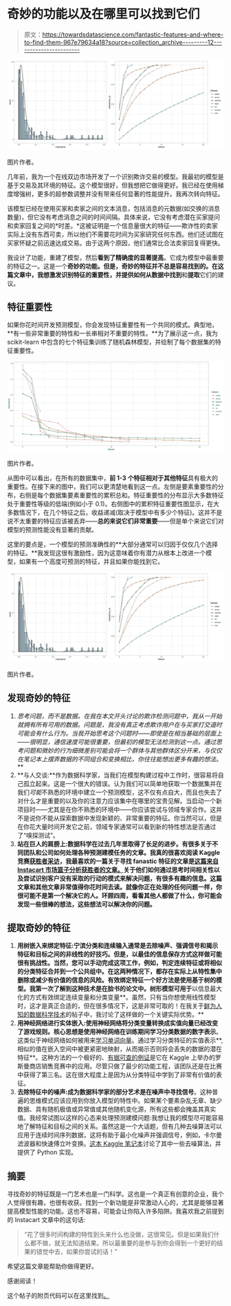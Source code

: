 # 奇妙的功能以及在哪里可以找到它们

> 原文：<https://towardsdatascience.com/fantastic-features-and-where-to-find-them-967e79634a18?source=collection_archive---------12----------------------->

![](img/030c72493e73853bddc2b90099634e84.png)

图片作者。

几年前，我为一个在线双边市场开发了一个识别欺诈交易的模型。我最初的模型是基于交易及其环境的特征。这个模型很好，但我想把它做得更好。我已经在使用梯度增强树，更多的超参数调整并没有带来任何显著的性能提升。我再次转向特征。

该模型已经在使用买家和卖家之间的文本消息，包括消息的元数据(如交换的消息数量)，但它没有考虑消息之间的时间间隔。具体来说，它没有考虑潜在买家提问和卖家回复之间的*时差。*这被证明是一个信息量很大的特征——欺诈性的卖家实际上没有东西可卖，所以他们不需要花时间为买家研究任何东西。他们还试图在买家怀疑之前迅速达成交易。由于这两个原因，他们通常比合法卖家回复得更快。

我设计了功能，重建了模型，然后**看到了精确度的显著提高**。它成为模型中最重要的特征之一。这是一个**奇妙的功能。但是，奇妙的特征并不总是容易找到的。**在这篇文章中，我想激发识别特征的重要性，并提供如何从数据中**找到**和**提取**它们的建议。

## 特征重要性

如果你花时间开发预测模型，你会发现特征重要性有一个共同的模式。典型地，**有一些非常重要的特性和一长串相对不重要的特性。**为了展示这一点，我为 scikit-learn 中包含的七个特征集训练了随机森林模型，并绘制了每个数据集的特征重要性。

![](img/efdc37caf8eff9209c6b24cb24e372a7.png)

图片作者。

从图中可以看出，在所有的数据集中，**前 1-3 个特征相对于其他特征**具有极大的重要性。在接下来的图中，我们可以更清楚地看到这一点。左侧是要素重要性的分布，右侧是每个数据集要素重要性的累积总和。特征重要性的分布显示大多数特征处于重要性等级的低端(例如小于 0.1)。右侧图中的累积特征重要性图显示，在大多数情况下，在几个特征之后，收益递减(取决于模型中有多少个特征)。这并不是说不太重要的特征应该被丢弃——**总的来说它们非常重要**——但是单个来说它们对模型的预测性能没有显著的贡献。

这里的要点是，一个模型的预测准确性的**大部分通常可以归因于仅仅几个选择的特征。**我发现这很有激励性，因为这意味着你有潜力从根本上改进一个模型，如果有一个高度可预测的特征，并且如果你能找到它。

![](img/030c72493e73853bddc2b90099634e84.png)

图片作者。

## 发现奇妙的特征

1.  **思考问题，而不是数据*。在我在本文开头讨论的欺诈检测问题中，我从一开始就拥有所有可用的数据。问题是，我没有真正考虑欺诈用户在与买家打交道时可能会有什么行为。当我开始思考这个问题时——即使是在相当基础的层面上——很明显，通信速度可能很重要，但最初的模型无法检测到这一点。通过**思考问题和微妙的行为细微差别**可能会将一个群体与其他群体区分开来，与仅仅在笔记本上摆弄数据的不同组合和变换相比，你往往能想出更多有趣的想法。***
2.  **与人交谈:**作为数据科学家，当我们在模型构建过程中工作时，很容易将自己孤立起来。这是一个很大的错误。认为我们可以简单地获取一个数据集并在我们*可能*不熟悉的环境中建立一个预测模型，这不仅有点自大，而且也失去了对什么才是重要的以及你的注意力应该集中在哪里的宝贵见解。当启动一个新项目时——尤其是在你不熟悉的环境中——你应该尝试与领域专家合作。这并不是说你不能从探索数据中发现新颖的、非常重要的特征。你当然可以，但是在你花大量时间开发它之前，领域专家通常可以看到新的特性想法是否通过了“嗅探测试”。
3.  **站在巨人的肩膀上:**数据科学在过去几年里取得了长足的进步。有很多关于不同团队和公司如何处理各种预测建模任务的文章。我真的很喜欢阅读 Kaggle 竞赛[获胜者采访](https://medium.com/kaggle-blog)，我最喜欢的一篇关于寻找 fanastic 特征的文章是[这篇来自 Instacart 市场篮子分析获胜者的文章。](https://medium.com/kaggle-blog/instacart-market-basket-analysis-feda2700cded)关于他们如何通过思考时间相关性以及**尝试识别客户没有采取的行动的模式来解决问题，有很多有趣的信息。这篇文章和其他文章非常值得你花时间去读。就像你正在处理的任何问题一样，你很可能不是第一个解决它的人。环顾四周，看看其他人都做了什么，你可能会发现一些很棒的想法，这些想法可以解决你的问题。**

## 提取奇妙的特征

1.  **用树嵌入来绑定特征:**宁滨分类和连续输入通常是去除噪声、强调信号和揭示特征和目标之间的非线性的**好技巧。但是，以最佳的信息保存方式这样做可能很有挑战性。当然，您可以手动完成这项工作，例如，判定连续特征或将相似的分类特征合并到一个公共组中。在这两种情况下，都存在实际上从特性集中删除或减少有价值的信息的风险。有效绑定特征一个好方法是使用基于树的模型。我第一次了解到这种技术是在脸书的论文中。树形模型可用于**以信息最大化的方式有效绑定连续变量和分类变量**。虽然，只有当你想使用线性模型时，这才是真正合适的，但在很多情况下，这是非常可取的！在我关于[鲜为人知的数据科学技术](/lesser-known-data-science-techniques-you-should-add-to-your-toolkit-a96578113350)的帖子中，我讨论了这样做的一个关键实际优势。**
2.  **用神经网络进行实体嵌入:**使用神经网络将分类变量转换成实值向量已经改变了游戏规则。核心思想是**使用神经网络在训练期间学习分类数据的数字表示**。这类似于神经网络如何被用来[学习单词向量](/word-vectors-for-non-nlp-data-and-research-people-8d689c692353)。通过学习分类特征的实值表示**,相似的值在嵌入空间中被更紧密地映射，从而揭示否则将会丢失的数据的潜在特征**。这种方法的一个极好的、[有据可查的例证](https://arxiv.org/pdf/1604.06737.pdf)是它在 Kaggle 上举办的罗斯曼商店销售竞赛中的应用。尽管只做了最少的功能工程，该团队还是在比赛中获得了第三名。这在很大程度上是因为从分类特征中学到了非常有价值的表征。
3.  **去除特征中的噪声:**成为数据科学家的部分艺术是**在噪声中寻找信号**。这种普遍的思维模式应该应用到你放入模型的特性中。如果某个要素杂乱无章、缺少数据、具有随机极值或异常值或其他随机变化源，所有这些都会掩盖其真实值。我经常试图以这样的心态来处理预测建模问题:我想让我的模型尽可能容易地了解特征和目标之间的关系。虽然这是一个大话题，但有几种去噪算法可以应用于连续时间序列数据，这将有助于最小化噪声并强调信号，例如，卡尔曼滤波器和快速傅立叶变换。[这本 Kaggle 笔记本](https://www.kaggle.com/residentmario/denoising-algorithms)讨论了其中一些去噪算法，并提供了 Python 实现。

## 摘要

寻找奇妙的特征既是一门艺术也是一门科学。这也是一个真正有创意的企业，我个人觉得很有趣，也很有收获。找到一个新功能是非常激动人心的，尤其是能够显著提高模型性能的功能。这也不容易，可能会让你陷入许多陷阱。我喜欢我之前提到的 Instacart 文章中的这句话:

> “花了很多时间构建的特性到头来什么也没做，这很常见。但是如果我们什么都不做，就无法知道结果。所以最重要的是参与到你会得到一个更好的结果的错觉中去，如果你尝试的话！”

希望这篇文章能帮助你做得更好。

感谢阅读！

这个帖子的附页代码可以在这里找到[。](https://conormm.github.io/blog/2021/04/24/fantastic-features.html)